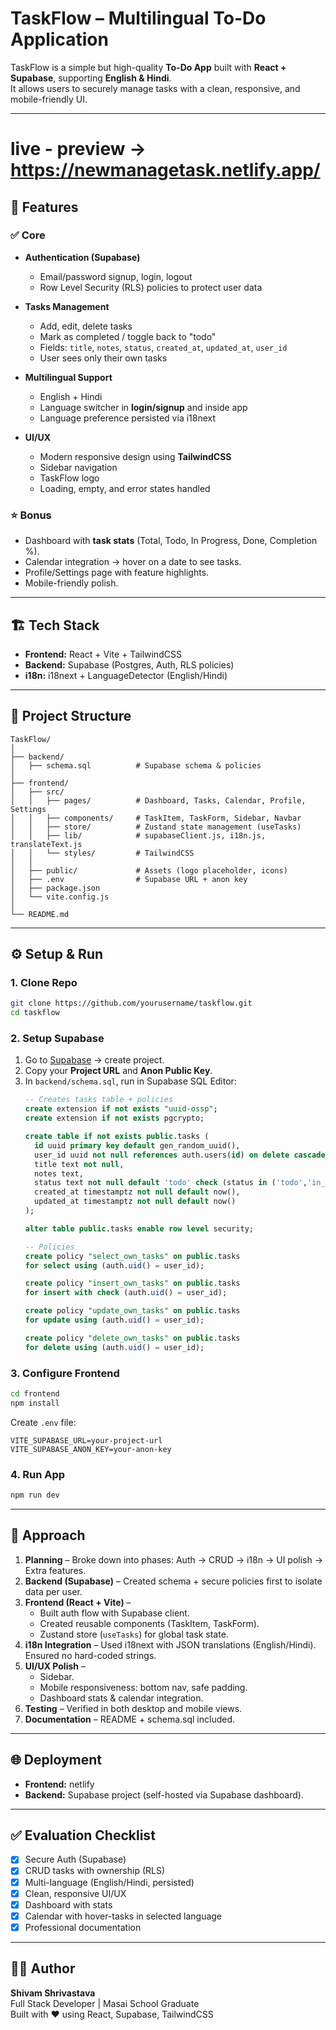 # TaskFlow – Multilingual To-Do Application

TaskFlow is a simple but high-quality **To-Do App** built with **React + Supabase**, supporting **English & Hindi**.  
It allows users to securely manage tasks with a clean, responsive, and mobile-friendly UI.

---
# live - preview -> https://newmanagetask.netlify.app/
## 🚀 Features

### ✅ Core
- **Authentication (Supabase)**  
  - Email/password signup, login, logout  
  - Row Level Security (RLS) policies to protect user data  

- **Tasks Management**
  - Add, edit, delete tasks  
  - Mark as completed / toggle back to "todo"  
  - Fields: `title`, `notes`, `status`, `created_at`, `updated_at`, `user_id`  
  - User sees only their own tasks  

- **Multilingual Support**
  - English + Hindi  
  - Language switcher in **login/signup** and inside app  
  - Language preference persisted via i18next  

- **UI/UX**
  - Modern responsive design using **TailwindCSS**  
  - Sidebar navigation   
  - TaskFlow logo  
  - Loading, empty, and error states handled  

### ⭐ Bonus
- Dashboard with **task stats** (Total, Todo, In Progress, Done, Completion %).  
- Calendar integration → hover on a date to see tasks.  
- Profile/Settings page with feature highlights.  
- Mobile-friendly polish.  

---

## 🏗️ Tech Stack

- **Frontend:** React + Vite + TailwindCSS  
- **Backend:** Supabase (Postgres, Auth, RLS policies)  
- **i18n:** i18next + LanguageDetector (English/Hindi)  

---

## 📂 Project Structure

```
TaskFlow/
│
├── backend/
│   ├── schema.sql          # Supabase schema & policies
│
├── frontend/
│   ├── src/
│   │   ├── pages/          # Dashboard, Tasks, Calendar, Profile, Settings
│   │   ├── components/     # TaskItem, TaskForm, Sidebar, Navbar
│   │   ├── store/          # Zustand state management (useTasks)
│   │   ├── lib/            # supabaseClient.js, i18n.js, translateText.js
│   │   └── styles/         # TailwindCSS
│   │
│   ├── public/             # Assets (logo placeholder, icons)
│   ├── .env                # Supabase URL + anon key
│   ├── package.json
│   └── vite.config.js
│
└── README.md
```

---

## ⚙️ Setup & Run

### 1. Clone Repo
```bash
git clone https://github.com/yourusername/taskflow.git
cd taskflow
```

### 2. Setup Supabase
1. Go to [Supabase](https://supabase.com) → create project.  
2. Copy your **Project URL** and **Anon Public Key**.  
3. In `backend/schema.sql`, run in Supabase SQL Editor:
   ```sql
   -- Creates tasks table + policies
   create extension if not exists "uuid-ossp";
   create extension if not exists pgcrypto;

   create table if not exists public.tasks (
     id uuid primary key default gen_random_uuid(),
     user_id uuid not null references auth.users(id) on delete cascade,
     title text not null,
     notes text,
     status text not null default 'todo' check (status in ('todo','in_progress','done')),
     created_at timestamptz not null default now(),
     updated_at timestamptz not null default now()
   );

   alter table public.tasks enable row level security;

   -- Policies
   create policy "select_own_tasks" on public.tasks
   for select using (auth.uid() = user_id);

   create policy "insert_own_tasks" on public.tasks
   for insert with check (auth.uid() = user_id);

   create policy "update_own_tasks" on public.tasks
   for update using (auth.uid() = user_id);

   create policy "delete_own_tasks" on public.tasks
   for delete using (auth.uid() = user_id);
   ```

### 3. Configure Frontend
```bash
cd frontend
npm install
```

Create `.env` file:
```env
VITE_SUPABASE_URL=your-project-url
VITE_SUPABASE_ANON_KEY=your-anon-key
```

### 4. Run App
```bash
npm run dev
```

---

## 🧠 Approach

1. **Planning** – Broke down into phases: Auth → CRUD → i18n → UI polish → Extra features.  
2. **Backend (Supabase)** – Created schema + secure policies first to isolate data per user.  
3. **Frontend (React + Vite)** –  
   - Built auth flow with Supabase client.  
   - Created reusable components (TaskItem, TaskForm).  
   - Zustand store (`useTasks`) for global task state.  
4. **i18n Integration** – Used i18next with JSON translations (English/Hindi). Ensured no hard-coded strings.  
5. **UI/UX Polish** –  
   - Sidebar.  
   - Mobile responsiveness: bottom nav, safe padding.  
   - Dashboard stats & calendar integration.  
6. **Testing** – Verified in both desktop and mobile views.  
7. **Documentation** – README + schema.sql included.  

---

## 🌐 Deployment
- **Frontend:** netlify
- **Backend:** Supabase project (self-hosted via Supabase dashboard).  

---

## ✅ Evaluation Checklist

- [x] Secure Auth (Supabase)  
- [x] CRUD tasks with ownership (RLS)  
- [x] Multi-language (English/Hindi, persisted)  
- [x] Clean, responsive UI/UX  
- [x] Dashboard with stats  
- [x] Calendar with hover-tasks in selected language  
- [x] Professional documentation  

---

## 👨‍💻 Author
**Shivam Shrivastava**  
Full Stack Developer | Masai School Graduate  
Built with ❤️ using React, Supabase, TailwindCSS  
